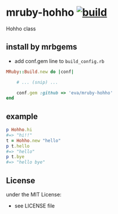 # mruby-hohho   [![build](https://github.com/eva/mruby-hohho/actions/workflows/ci.yml/badge.svg)](https://github.com/eva/mruby-hohho/actions/workflows/ci.yml)
Hohho class

## install by mrbgems
- add conf.gem line to `build_config.rb`

```ruby
MRuby::Build.new do |conf|

    # ... (snip) ...

    conf.gem :github => 'eva/mruby-hohho'
end
```
## example
```ruby
p Hohho.hi
#=> "hi!!"
t = Hohho.new "hello"
p t.hello
#=> "hello"
p t.bye
#=> "hello bye"
```

## License
under the MIT License:
- see LICENSE file
